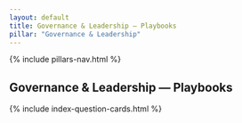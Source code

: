```yaml
---
layout: default
title: Governance & Leadership — Playbooks
pillar: "Governance & Leadership"
---
```


{% include pillars-nav.html %}

## Governance & Leadership — Playbooks

{% include index-question-cards.html %}
